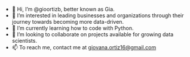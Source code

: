 - 👋 Hi, I’m @gioortizb, better known as Gia.
- 👀 I’m interested in leading businesses and organizations through their journey towards becoming more data-driven.
- 🌱 I’m currently learning how to code with Python.
- 💞️ I’m looking to collaborate on projects available for growing data scientists. 
- 📫 To reach me, contact me at giovana.ortiz16@gmail.com

<!---
gioortizb/gioortizb is a ✨ special ✨ repository because its `README.md` (this file) appears on your GitHub profile.
You can click the Preview link to take a look at your changes.
--->
